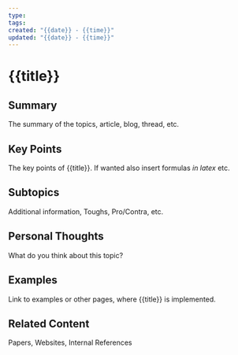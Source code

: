 ```yaml
---
type:
tags:
created: "{{date}} - {{time}}"
updated: "{{date}} - {{time}}"
---
```

# {{title}}

## Summary

The summary of the topics, article, blog, thread, etc.

## Key Points

The key points of {{title}}. If wanted also insert formulas $in\ latex$ etc.

## Subtopics

Additional information, Toughs, Pro/Contra, etc.

## Personal Thoughts

What do you think about this topic?

## Examples

Link to examples or other pages, where {{title}} is implemented.

## Related Content

Papers, Websites, Internal References
